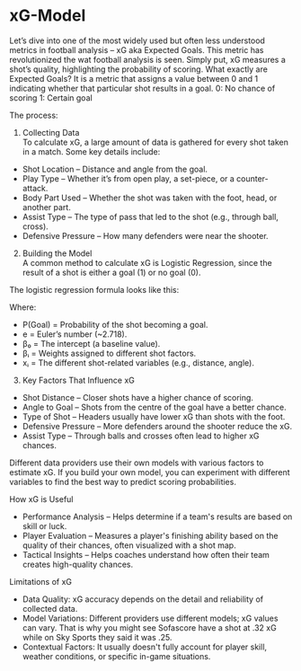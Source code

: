 # xG-Model

 
Let’s dive into one of the most widely used but often less understood metrics in football analysis – xG aka Expected Goals. This metric has revolutionized the wat football analysis is seen. Simply put, xG measures a shot’s quality, highlighting the probability of scoring. 
What exactly are Expected Goals?
It is a metric that assigns a value between 0 and 1 indicating whether that particular shot results in a goal. 
0: No chance of scoring
1: Certain goal

The process:
1. Collecting Data  
To calculate xG, a large amount of data is gathered for every shot taken in a match. Some key details include:  
- Shot Location – Distance and angle from the goal.  
- Play Type – Whether it’s from open play, a set-piece, or a counter-attack.  
- Body Part Used – Whether the shot was taken with the foot, head, or another part.  
- Assist Type – The type of pass that led to the shot (e.g., through ball, cross).  
- Defensive Pressure – How many defenders were near the shooter.  

 2. Building the Model  
A common method to calculate xG is Logistic Regression, since the result of a shot is either a goal (1) or no goal (0).  

The logistic regression formula looks like this:  
 
Where:  
- P(Goal) = Probability of the shot becoming a goal.  
- e = Euler’s number (~2.718).  
- β₀ = The intercept (a baseline value).  
- βᵢ = Weights assigned to different shot factors.  
- xᵢ = The different shot-related variables (e.g., distance, angle).  

 3. Key Factors That Influence xG  
- Shot Distance – Closer shots have a higher chance of scoring.  
- Angle to Goal – Shots from the centre of the goal have a better chance.  
- Type of Shot – Headers usually have lower xG than shots with the foot.  
- Defensive Pressure – More defenders around the shooter reduce the xG.  
- Assist Type – Through balls and crosses often lead to higher xG chances.  

Different data providers use their own models with various factors to estimate xG. If you build your own model, you can experiment with different variables to find the best way to predict scoring probabilities.

How xG is Useful
-	Performance Analysis – Helps determine if a team's results are based on skill or luck.
-	Player Evaluation – Measures a player's finishing ability based on the quality of their chances, often visualized with a shot map.
-	Tactical Insights – Helps coaches understand how often their team creates high-quality chances.

Limitations of xG
-	Data Quality: xG accuracy depends on the detail and reliability of collected data.
-	Model Variations: Different providers use different models; xG values can vary. That is why you might see Sofascore have a shot at .32 xG while on Sky Sports they said it was .25.
-	Contextual Factors: It usually doesn't fully account for player skill, weather conditions, or specific in-game situations.

 

 
 

